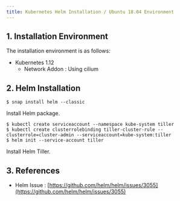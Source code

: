 ```yaml
---
title: Kubernetes Helm Installation / Ubuntu 18.04 Environment
---
```


## 1. Installation Environment

The installation environment is as follows:
* Kubernetes 1.12
  * Network Addon : Using cilium

## 2. Helm Installation

```shell
$ snap install helm --classic
```

Install Helm package.

```shell
$ kubectl create serviceaccount --namespace kube-system tiller
$ kubectl create clusterrolebinding tiller-cluster-rule --clusterrole=cluster-admin --serviceaccount=kube-system:tiller
$ helm init --service-account tiller
```

Install Helm Tiller.

## 3. References

* Helm Issue : [https://github.com/helm/helm/issues/3055](https://github.com/helm/helm/issues/3055)
